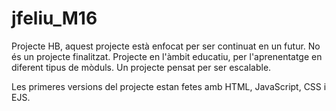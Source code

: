 # jfeliu_M16
Projecte HB, aquest projecte està enfocat per ser continuat en un futur. No és un projecte finalitzat.
Projecte en l'àmbit educatiu, per l'aprenentatge en diferent tipus de mòduls.
Un projecte pensat per ser escalable.

Les primeres versions del projecte estan fetes amb HTML, JavaScript, CSS i EJS.

